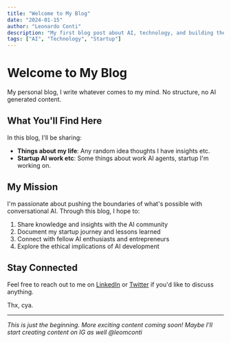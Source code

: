 ```yaml
---
title: "Welcome to My Blog"
date: "2024-01-15"
author: "Leonardo Conti"
description: "My first blog post about AI, technology, and building the future"
tags: ["AI", "Technology", "Startup"]
---
```


# Welcome to My Blog

My personal blog, I write whatever comes to my mind. No structure, no AI generated content.

## What You'll Find Here

In this blog, I'll be sharing:

- **Things about my life**: Any random idea thoughts I have insights etc.
- **Startup AI work etc**: Some things about work AI agents, startup I'm working on.

## My Mission

I'm passionate about pushing the boundaries of what's possible with conversational AI. Through this blog, I hope to:

1. Share knowledge and insights with the AI community
2. Document my startup journey and lessons learned
3. Connect with fellow AI enthusiasts and entrepreneurs
4. Explore the ethical implications of AI development

## Stay Connected

Feel free to reach out to me on [LinkedIn](https://www.linkedin.com/in/leomconti/) or [Twitter](https://x.com/leomconti1) if you'd like to discuss anything.

Thx, cya.

---

_This is just the beginning. More exciting content coming soon! Maybe I'll start creating content on IG as well @leomconti_
